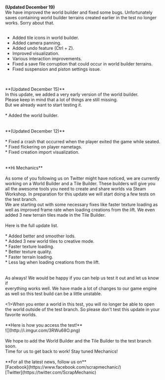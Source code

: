 **(Updated December 19)**<br/>
We have improved the world builder and fixed some bugs. Unfortunately saves containing world builder terrains created earlier in the test no longer works. Sorry about that.<br/>
<br/>
* Added tile icons in world builder.<br/>
* Added camera panning.<br/>
* Added undo feature (Ctrl + Z).<br/>
* Improved visualization.<br/>
* Various interaction improvements.<br/>
* Fixed a save file corruption that could occur in world builder terrains.<br/>
* Fixed suspension and piston settings issue.<br/><br/>
<br/>
**(Updated December 15)**<br/>
In this update, we added a very early version of the world builder. <br/>
Please keep in mind that a lot of things are still missing. <br/>
But we already want to start testing it. <br/>
<br/>
* Added the world builder.<br/><br/>
<br/>
**(Updated December 12)**<br/>
<br/>
* Fixed a crash that occurred when the player exited the game while seated.<br/>
* Fixed flickering on player nametags.<br/>
* Fixed creation import visualization.<br/><br/>
<br/>
**Hi Mechanics**<br/>
<br/>
As some of you following us on Twitter might have noticed, we are currently working on a World Builder and a Tile Builder. These builders will give you all the awesome tools you need to create and share worlds via Steam Workshop. In preparation for this update we will start doing a few tests on the test branch. <br/>
We are starting out with some necessary fixes like faster texture loading as well as improved frame rate when loading creations from the lift. We even added 3 new terrain tiles made in the Tile Builder. <br/>
<br/>
Here is the full update list. <br/>
<br/>
* Added better and smoother lods.<br/>
* Added 3 new world tiles to creative mode.<br/>
* Faster texture loading.<br/>
* Better texture quality.<br/>
* Faster terrain loading.<br/>
* Less lag when loading creations from the lift.<br/><br/>
<br/>
As always! We would be happy if you can help us test it out and let us know if<br/>
everything works well. We have made a lot of changes to our game engine as well so this test build can be a little unstable.<br/>
<br/>
<1>When you enter a world in this test, you will no longer be able to open the world outside of the test branch. So please don't test this update in your favorite worlds.</1><br/>
<br/>
**Here is how you access the test!**<br/>
![](http://i.imgur.com/3RWu68O.png)<br/>
<br/>
We hope to add the World Builder and the Tile Builder to the test branch soon. <br/>
Time for us to get back to work! Stay tuned Mechanics!<br/>
<br/>
**For all the latest news, follow us on**<br/>
[Facebook](https://www.facebook.com/scrapmechanic/)<br/>
[Twitter](https://twitter.com/ScrapMechanic)